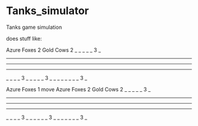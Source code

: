 # Tanks_simulator
Tanks game simulation

does stuff like: 
<!-- language: lang-non -->
  Azure Foxes 2
  Gold Cows 2
  _ _ _ _ _ 3 _
  _ _ _ _ _ _ _
  _ _ _ _ _ _ _
  _ _ _ _ _ _ _
  _ _ _ _ 3 _ _
  _ _ _ 3 _ _ _
  _ _ _ _ _ 3 _

  Azure Foxes 1 move
  Azure Foxes 2
  Gold Cows 2
  _ _ _ _ _ 3 _
  _ _ _ _ _ _ _
  _ _ _ _ _ _ _
  _ _ _ _ _ _ _
  _ _ _ _ 3 _ _
  _ _ _ _ 3 _ _
  _ _ _ _ _ 3 _
